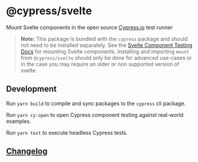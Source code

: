 # @cypress/svelte

Mount Svelte components in the open source [Cypress.io](https://www.cypress.io/) test runner

> **Note:** This package is bundled with the `cypress` package and should not need to be installed separately. See the [Svelte Component Testing Docs](https://docs.cypress.io/guides/component-testing/svelte/overview) for mounting Svelte components. Installing and importing `mount` from `@cypress/svelte` should only be done for advanced use-cases or in the case you may require an older or non supported version of svelte.

## Development

Run `yarn build` to compile and sync packages to the `cypress` cli package.

Run `yarn cy:open` to open Cypress component testing against real-world examples.

Run `yarn test` to execute headless Cypress tests.

## [Changelog](./CHANGELOG.md)
